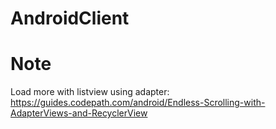 # AndroidClient
# Note
Load more with listview using adapter: https://guides.codepath.com/android/Endless-Scrolling-with-AdapterViews-and-RecyclerView
